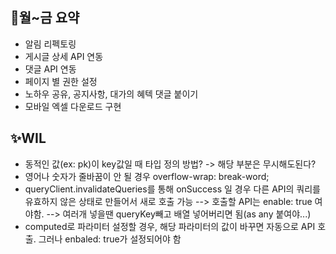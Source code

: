 ## 📌월~금 요약

- 알림 리펙토링
- 게시글 상세 API 연동
- 댓글 API 연동
- 페이지 별 권한 설정
- 노하우 공유, 공지사항, 대가의 혜텍 댓글 붙이기
- 모바일 엑셀 다운로드 구현

## ✨WIL

- 동적인 값(ex: pk)이 key값일 때 타입 정의 방법? -> 해당 부분은 무시해도된다?
- 영어나 숫자가 줄바꿈이 안 될 경우 overflow-wrap: break-word;
- queryClient.invalidateQueries를 통해 onSuccess 일 경우 다른 API의 쿼리를 유효하지 않은 상태로 만들어서 새로 호출 가능 --> 호출할 API는 enable: true 여야함. --> 여러개 넣을땐 queryKey빼고 배열 넣어버리면 됨(as any 붙여야...)
- computed로 파라미터 설정할 경우, 해당 파라미터의 값이 바꾸면 자동으로 API 호출. 그러나 enbaled: true가 설정되어야 함
